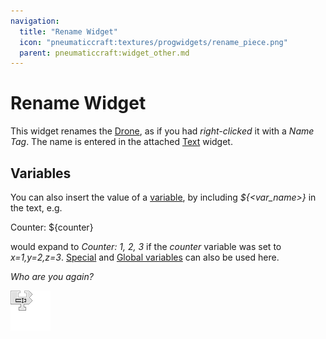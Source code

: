 ```yaml
---
navigation:
  title: "Rename Widget"
  icon: "pneumaticcraft:textures/progwidgets/rename_piece.png"
  parent: pneumaticcraft:widget_other.md
---
```


# Rename Widget

This widget renames the [Drone](../tools/drone.md), as if you had *right-clicked* it with a *Name Tag*. The name is entered in the attached [Text](./text.md) widget.

## Variables

You can also insert the value of a [variable](./variables.md), by including *${<var_name>}* in the text, e.g.

  <Color hex="#272">Counter: ${counter}</Color>

would expand to *Counter: 1, 2, 3* if the *counter* variable was set to *x=1,y=2,z=3*. [Special](./variables.md#special) and [Global variables](./variables.md#global) can also be used here.

*Who are you again?*

![](rename_piece.png)

